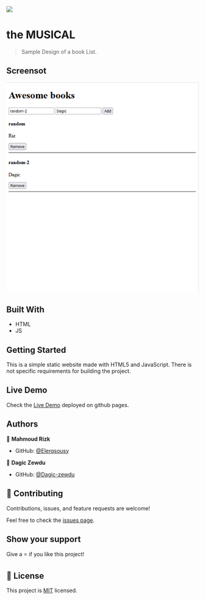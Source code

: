 ![](https://img.shields.io/badge/Microverse-blueviolet)

# the MUSICAL

> Sample Design of a book List.

## Screensot

![screenshot](./screenshot.png) 


## Built With

- HTML
- JS
## Getting Started

This is a simple static website made with HTML5 and JavaScript. There is not specific requirements for building the project.
## Live Demo

Check the [Live Demo](https://elerqsousy.github.io/awesome-books/) deployed on github pages.
## Authors

👤 **Mahmoud Rizk**

- GitHub: [@Elerqsousy](https://github.com/Elerqsousy)

👤 **Dagic Zewdu**

- GitHub: [@Dagic-zewdu ](https://github.com/Dagic-zewdu)

## 🤝 Contributing

Contributions, issues, and feature requests are welcome!

Feel free to check the [issues page](../../issues/).

## Show your support

Give a ⭐️ if you like this project!

## 📝 License

This project is [MIT](./LICENSE) licensed.
